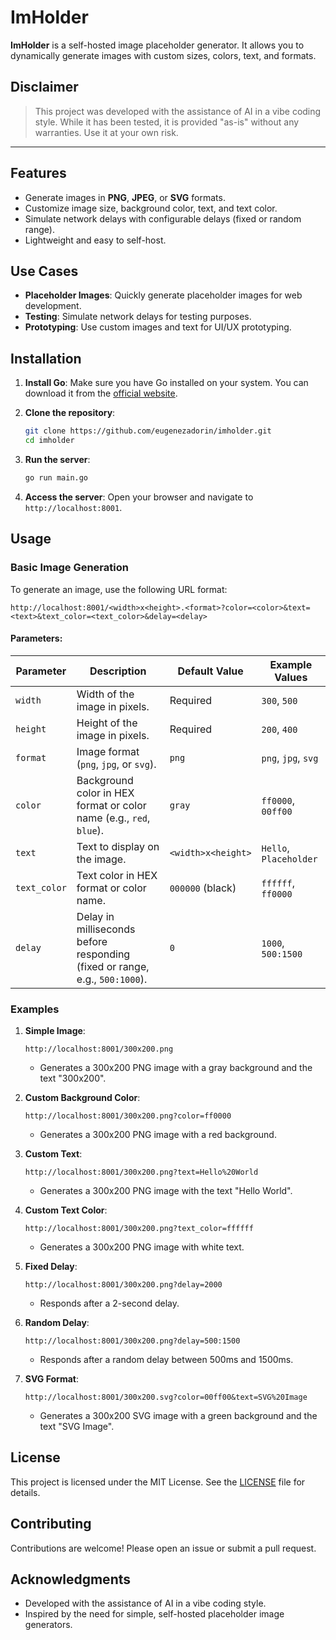# ImHolder

**ImHolder** is a self-hosted image placeholder generator. It allows you to dynamically generate images with custom sizes, colors, text, and formats.

## Disclaimer

> This project was developed with the assistance of AI in a vibe coding style. While it has been tested, it is provided "as-is" without any warranties. Use it at your own risk.

---

## Features

- Generate images in **PNG**, **JPEG**, or **SVG** formats.
- Customize image size, background color, text, and text color.
- Simulate network delays with configurable delays (fixed or random range).
- Lightweight and easy to self-host.

## Use Cases

- **Placeholder Images**: Quickly generate placeholder images for web development.
- **Testing**: Simulate network delays for testing purposes.
- **Prototyping**: Use custom images and text for UI/UX prototyping.

## Installation

1. **Install Go**:
   Make sure you have Go installed on your system. You can download it from the [official website](https://golang.org/dl/).

2. **Clone the repository**:
   ```bash
   git clone https://github.com/eugenezadorin/imholder.git
   cd imholder
   ```

3. **Run the server**:
   ```bash
   go run main.go
   ```

4. **Access the server**:
   Open your browser and navigate to `http://localhost:8001`.

## Usage

### Basic Image Generation

To generate an image, use the following URL format:

```
http://localhost:8001/<width>x<height>.<format>?color=<color>&text=<text>&text_color=<text_color>&delay=<delay>
```

#### Parameters:

| Parameter    | Description                                                                 | Default Value | Example Values          |
|--------------|-----------------------------------------------------------------------------|---------------|-------------------------|
| `width`      | Width of the image in pixels.                                               | Required      | `300`, `500`            |
| `height`     | Height of the image in pixels.                                              | Required      | `200`, `400`            |
| `format`     | Image format (`png`, `jpg`, or `svg`).                                      | `png`         | `png`, `jpg`, `svg`     |
| `color`      | Background color in HEX format or color name (e.g., `red`, `blue`).         | `gray`        | `ff0000`, `00ff00`      |
| `text`       | Text to display on the image.                                               | `<width>x<height>` | `Hello`, `Placeholder` |
| `text_color` | Text color in HEX format or color name.                                     | `000000` (black) | `ffffff`, `ff0000`     |
| `delay`      | Delay in milliseconds before responding (fixed or range, e.g., `500:1000`). | `0`           | `1000`, `500:1500`      |

### Examples

1. **Simple Image**:
   ```
   http://localhost:8001/300x200.png
   ```
   - Generates a 300x200 PNG image with a gray background and the text "300x200".

2. **Custom Background Color**:
   ```
   http://localhost:8001/300x200.png?color=ff0000
   ```
   - Generates a 300x200 PNG image with a red background.

3. **Custom Text**:
   ```
   http://localhost:8001/300x200.png?text=Hello%20World
   ```
   - Generates a 300x200 PNG image with the text "Hello World".

4. **Custom Text Color**:
   ```
   http://localhost:8001/300x200.png?text_color=ffffff
   ```
   - Generates a 300x200 PNG image with white text.

5. **Fixed Delay**:
   ```
   http://localhost:8001/300x200.png?delay=2000
   ```
   - Responds after a 2-second delay.

6. **Random Delay**:
   ```
   http://localhost:8001/300x200.png?delay=500:1500
   ```
   - Responds after a random delay between 500ms and 1500ms.

7. **SVG Format**:
   ```
   http://localhost:8001/300x200.svg?color=00ff00&text=SVG%20Image
   ```
   - Generates a 300x200 SVG image with a green background and the text "SVG Image".

## License

This project is licensed under the MIT License. See the [LICENSE](LICENSE) file for details.

## Contributing

Contributions are welcome! Please open an issue or submit a pull request.

## Acknowledgments

- Developed with the assistance of AI in a vibe coding style.
- Inspired by the need for simple, self-hosted placeholder image generators.